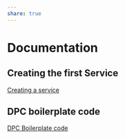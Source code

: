 ```yaml
---
share: true
---
```

# Documentation

## Creating the first Service 

[Creating a service](./Creating%20a%20service.md#)

## DPC boilerplate code

[DPC Boilerplate code](./DPC%20Boilerplate%20code.md#)
